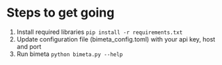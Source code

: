 # Steps to get going

1. Install required libraries
`pip install -r requirements.txt`
2. Update configuration file (bimeta_config.toml) with your api key, host and port
3. Run bimeta
`python bimeta.py --help`
